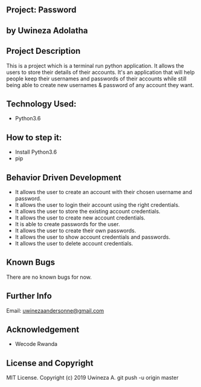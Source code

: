 ## Project: Password

## by Uwineza Adolatha

## Project Description

This is a project which is a terminal run python application. It allows the users to store their details of their accounts.
It's an application that will help people keep their usernames and passwords of their accounts while still being able to create new usernames & password of any account they want.

## Technology Used:

- Python3.6

## How to step it:

- Install Python3.6
- pip

## Behavior Driven Development

- It allows the user to create an account with their chosen username and password.
- It allows the user to login their account using the right credentials.
- It allows the user to store the existing account credentials.
- It allows the user to create new account credentials.
- It is able to create passwords for the user.
- It allows the user to create their own passwords.
- It allows the user to show account credentials and passwords.
- It allows the user to delete account credentials.

## Known Bugs

There are no known bugs for now.

## Further Info

Email: uwinezaandersonne@gmail.com

## Acknowledgement

- Wecode Rwanda

## License and Copyright

MIT License. Copyright (c) 2019 Uwineza A.
git push -u origin master
